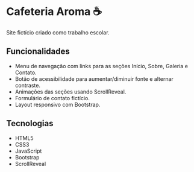 # Cafeteria Aroma ☕  

Site fictício criado como trabalho escolar.  

## Funcionalidades
- Menu de navegação com links para as seções Início, Sobre, Galeria e Contato.
- Botão de acessibilidade para aumentar/diminuir fonte e alternar contraste.
- Animações das seções usando ScrollReveal.
- Formulário de contato fictício.
- Layout responsivo com Bootstrap.

## Tecnologias
- HTML5
- CSS3
- JavaScript
- Bootstrap
- ScrollReveal

